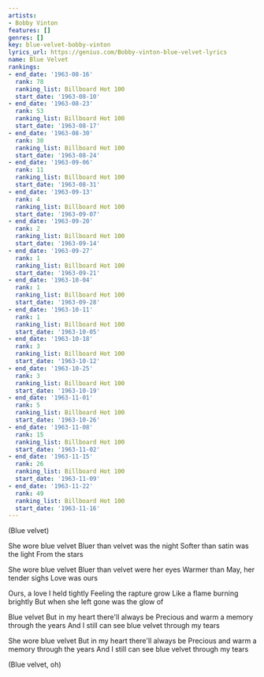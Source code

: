 ```yaml
---
artists:
- Bobby Vinton
features: []
genres: []
key: blue-velvet-bobby-vinton
lyrics_url: https://genius.com/Bobby-vinton-blue-velvet-lyrics
name: Blue Velvet
rankings:
- end_date: '1963-08-16'
  rank: 78
  ranking_list: Billboard Hot 100
  start_date: '1963-08-10'
- end_date: '1963-08-23'
  rank: 53
  ranking_list: Billboard Hot 100
  start_date: '1963-08-17'
- end_date: '1963-08-30'
  rank: 30
  ranking_list: Billboard Hot 100
  start_date: '1963-08-24'
- end_date: '1963-09-06'
  rank: 11
  ranking_list: Billboard Hot 100
  start_date: '1963-08-31'
- end_date: '1963-09-13'
  rank: 4
  ranking_list: Billboard Hot 100
  start_date: '1963-09-07'
- end_date: '1963-09-20'
  rank: 2
  ranking_list: Billboard Hot 100
  start_date: '1963-09-14'
- end_date: '1963-09-27'
  rank: 1
  ranking_list: Billboard Hot 100
  start_date: '1963-09-21'
- end_date: '1963-10-04'
  rank: 1
  ranking_list: Billboard Hot 100
  start_date: '1963-09-28'
- end_date: '1963-10-11'
  rank: 1
  ranking_list: Billboard Hot 100
  start_date: '1963-10-05'
- end_date: '1963-10-18'
  rank: 3
  ranking_list: Billboard Hot 100
  start_date: '1963-10-12'
- end_date: '1963-10-25'
  rank: 3
  ranking_list: Billboard Hot 100
  start_date: '1963-10-19'
- end_date: '1963-11-01'
  rank: 5
  ranking_list: Billboard Hot 100
  start_date: '1963-10-26'
- end_date: '1963-11-08'
  rank: 15
  ranking_list: Billboard Hot 100
  start_date: '1963-11-02'
- end_date: '1963-11-15'
  rank: 26
  ranking_list: Billboard Hot 100
  start_date: '1963-11-09'
- end_date: '1963-11-22'
  rank: 49
  ranking_list: Billboard Hot 100
  start_date: '1963-11-16'
---
```

(Blue velvet)

She wore blue velvet
Bluer than velvet was the night
Softer than satin was the light
From the stars

She wore blue velvet
Bluer than velvet were her eyes
Warmer than May, her tender sighs
Love was ours

Ours, a love I held tightly
Feeling the rapture grow
Like a flame burning brightly
But when she left gone was the glow of

Blue velvet
But in my heart there'll always be
Precious and warm a memory through the years
And I still can see blue velvet through my tears

She wore blue velvet
But in my heart there'll always be
Precious and warm a memory through the years
And I still can see blue velvet through my tears

(Blue velvet, oh)
